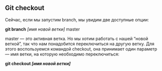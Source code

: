 ## Git checkout

Сейчас, если мы запустим branch, мы увидим две доступные опции:

**git branch**
*[имя новой ветки]*
master

master — это активная ветка. Но мы хотим работать с нашей “новой веткой”, так что нам понадобится переключиться на другую ветку. Для этого воспользуемся командой checkout, она принимает один параметр — имя ветки, на которую необходимо переключиться:

**git checkout *[имя новой ветки]***